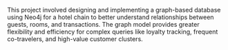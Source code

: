 This project involved designing and implementing a graph-based database using Neo4j for a hotel chain to better understand relationships between guests, rooms, and transactions. The graph model provides greater flexibility and efficiency for complex queries like loyalty tracking, frequent co-travelers, and high-value customer clusters.
